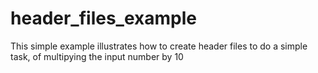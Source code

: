 # header_files_example
 This simple example illustrates how to create header files to do a simple task, of multipying the input number by 10
